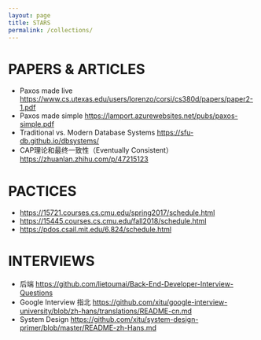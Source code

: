 ```yaml
---
layout: page
title: STARS
permalink: /collections/
---
```


# PAPERS & ARTICLES
* Paxos made live <https://www.cs.utexas.edu/users/lorenzo/corsi/cs380d/papers/paper2-1.pdf>
* Paxos made simple <https://lamport.azurewebsites.net/pubs/paxos-simple.pdf>
* Traditional vs. Modern Database Systems <https://sfu-db.github.io/dbsystems/>
* CAP理论和最终一致性（Eventually Consistent）<https://zhuanlan.zhihu.com/p/47215123>

# PACTICES
* <https://15721.courses.cs.cmu.edu/spring2017/schedule.html>
* <https://15445.courses.cs.cmu.edu/fall2018/schedule.html>
* <https://pdos.csail.mit.edu/6.824/schedule.html>

# INTERVIEWS
* 后端 <https://github.com/lietoumai/Back-End-Developer-Interview-Questions>
* Google Interview 指北 <https://github.com/xitu/google-interview-university/blob/zh-hans/translations/README-cn.md>
* System Design <https://github.com/xitu/system-design-primer/blob/master/README-zh-Hans.md>
